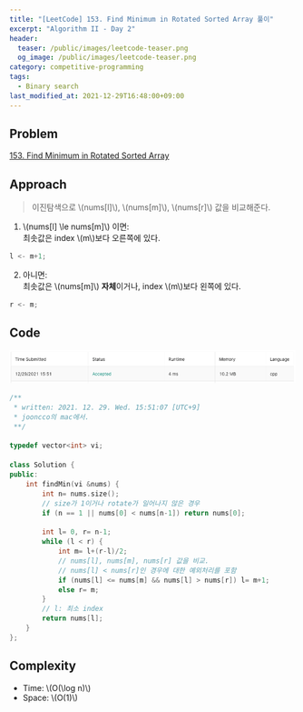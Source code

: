```yaml
---
title: "[LeetCode] 153. Find Minimum in Rotated Sorted Array 풀이"
excerpt: "Algorithm II - Day 2"
header:
  teaser: /public/images/leetcode-teaser.png
  og_image: /public/images/leetcode-teaser.png
category: competitive-programming
tags:
  - Binary search
last_modified_at: 2021-12-29T16:48:00+09:00
---
```


## Problem

[153. Find Minimum in Rotated Sorted Array](https://leetcode.com/problems/find-minimum-in-rotated-sorted-array/)

## Approach

> 이진탐색으로 \\(nums[l]\\), \\(nums[m]\\), \\(nums[r]\\) 값을 비교해준다.

1. \\(nums[l] \le nums[m]\\) 이면:  
   최솟값은 index \\(m\\)보다 오른쪽에 있다.

```cpp
l <- m+1;
```

2. 아니면:  
   최솟값은 \\(nums[m]\\) **자체**이거나, index \\(m\\)보다 왼쪽에 있다.

```cpp
r <- m;
```

## Code

<img src="/public/images/leetcode-153-result.png"/>

```cpp
/**
 * written: 2021. 12. 29. Wed. 15:51:07 [UTC+9]
 * jooncco의 mac에서.
 **/

typedef vector<int> vi;

class Solution {
public:
    int findMin(vi &nums) {
        int n= nums.size();
        // size가 1이거나 rotate가 일어나지 않은 경우
        if (n == 1 || nums[0] < nums[n-1]) return nums[0];

        int l= 0, r= n-1;
        while (l < r) {
            int m= l+(r-l)/2;
            // nums[l], nums[m], nums[r] 값을 비교.
            // nums[l] < nums[r]인 경우에 대한 예외처리를 포함
            if (nums[l] <= nums[m] && nums[l] > nums[r]) l= m+1;
            else r= m;
        }
        // l: 최소 index
        return nums[l];
    }
};
```

## Complexity

- Time: \\(O(\log n)\\)
- Space: \\(O(1)\\)
